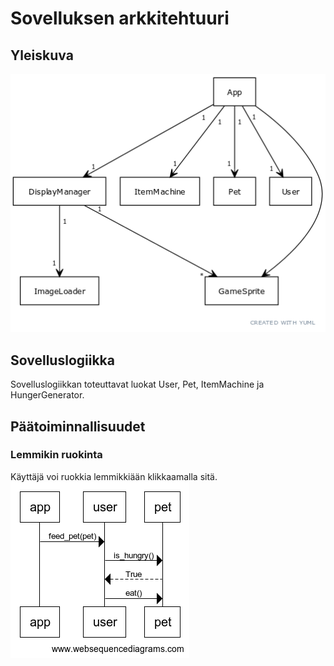 # Sovelluksen arkkitehtuuri

## Yleiskuva
![Arkkitehtuuri](/dokumentaatio/kuvat/uml-1.png)

## Sovelluslogiikka

Sovelluslogiikkan toteuttavat luokat User, Pet, ItemMachine ja HungerGenerator.

## Päätoiminnallisuudet

### Lemmikin ruokinta
Käyttäjä voi ruokkia lemmikkiään klikkaamalla sitä.
![Lemmikin ruokinta](/dokumentaatio/kuvat/sekvenssi1.png)